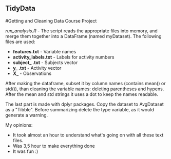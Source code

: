 ## TidyData
#Getting and Cleaning Data Course Project

*run_analysis.R* - The script reads the appropriate files into memory, and merge them together into a DataFrame (named myDataset). The following files are used:
* **features.txt** - Variable names
* **activity_labels.txt** - Labels for activity numbers
* **subject_ .txt** - Subjects vector
* **y_ .txt** - Activity vector
* **X_** - Observations

After making the dataframe, subset it by column names (contains mean() or std()), than cleaning the variable names: deleting parentheses and hypens. After the mean and std strings it uses a dot to keep the names readable.

The last part is made with dplyr packages. Copy the dataset to AvgDataset as a "Tibble". Before summarizing delete the type variable, as it would generate a warning. 

My opinions:
- It took almost an hour to understand what's going on with all these text files.
- Was 3,5 hour to make everything done
- It was fun :)
